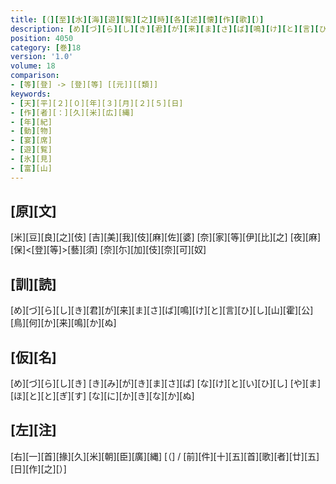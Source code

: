 ```yaml
---
title: [（][至][水][海][遊][覧][之][時][各][述][懐][作][歌][）]
description: [め][づ][ら][し][き][君][が][来][ま][さ][ば][鳴][け][と][言][ひ][し][山][霍][公][鳥][何][か][来][鳴][か][ぬ]
position: 4050
category: [巻]18
version: '1.0'
volume: 18
comparison:
- [等][登] -> [登][等] [[元]][[類]]
keywords:
- [天][平][２][０][年][３][月][２][５][日]
- [作][者][：][久][米][広][縄]
- [年][紀]
- [動][物]
- [宴][席]
- [遊][覧]
- [氷][見]
- [富][山]
---
```


## [原][文]

[米][豆][良][之][伎] [吉][美][我][伎][麻][佐][婆] [奈][家][等][伊][比][之] [夜][麻][保]<[登][等]>[藝][須] [奈][尓][加][伎][奈][可][奴]

## [訓][読]

[め][づ][ら][し][き][君][が][来][ま][さ][ば][鳴][け][と][言][ひ][し][山][霍][公][鳥][何][か][来][鳴][か][ぬ]

## [仮][名]

[め][づ][ら][し][き] [き][み][が][き][ま][さ][ば] [な][け][と][い][ひ][し] [や][ま][ほ][と][と][ぎ][す] [な][に][か][き][な][か][ぬ]

## [左][注]

[右][一][首][掾][久][米][朝][臣][廣][縄] [（] / [前][件][十][五][首][歌][者][廿][五][日][作][之][）]
